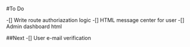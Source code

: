 #To Do

-[] Write route authoriazation logic
-[] HTML message center for user
-[] Admin dashboard html


##Next
-[] User e-mail verification
